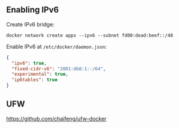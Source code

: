## Enabling IPv6

Create IPv6 bridge:

```shell
docker network create apps --ipv6 --subnet fd00:dead:beef::/48
```

Enable IPv6 at `/etc/docker/daemon.json`:

```json
{
  "ipv6": true,
  "fixed-cidr-v6": "2001:db8:1::/64",
  "experimental": true,
  "ip6tables": true
}
```

## UFW

https://github.com/chaifeng/ufw-docker
